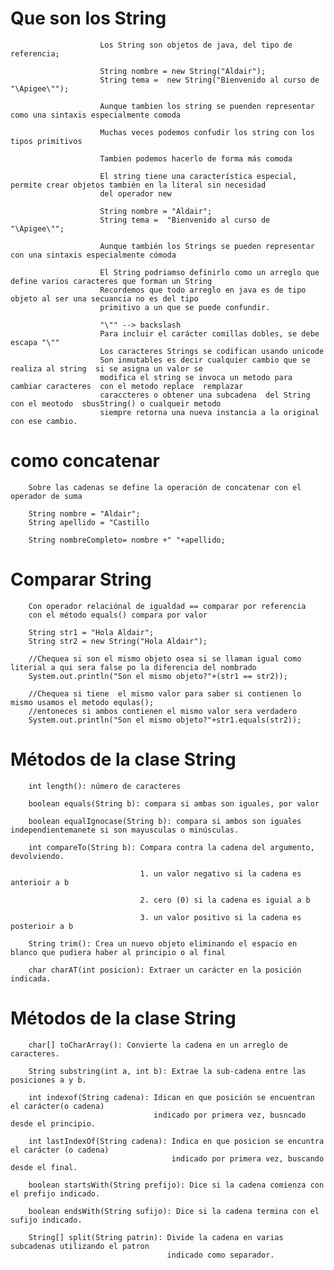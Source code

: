 

#                        Que son los String 

                        Los String son objetos de java, del tipo de referencia;

                        String nombre = new String("Aldair");
                        String tema =  new String("Bienvenido al curso de "\Apigee\"");

                        Aunque tambien los string se puenden representar como una sintaxis especialmente comoda 

                        Muchas veces podemos confudir los string con los tipos primitivos

                        Tambien podemos hacerlo de forma más comoda 

                        El string tiene una característica especial, permite crear objetos también en la literal sin necesidad
                        del operador new 

                        String nombre = "Aldair";
                        String tema =  "Bienvenido al curso de "\Apigee\""; 

                        Aunque también los Strings se pueden representar con una sintaxis especialmente cómoda

                        El String podriamso definirlo como un arreglo que define varios caracteres que forman un String
                        Recordemos que todo arreglo en java es de tipo objeto al ser una secuancia no es del tipo
                        primitivo a un que se puede confundir.

                        "\"" --> backslash
                        Para incluir el carácter comillas dobles, se debe escapa "\""
                        Los caracteres Strings se codifican usando unicode
                        Son inmutables es decir cualquier cambio que se realiza al string  si se asigna un valor se 
                        modifica el string se invoca un metodo para cambiar caracteres  con el metodo replace  remplazar
                        caraccteres o obtener una subcadena  del String con el meotodo  sbusString() o cualqueir metodo 
                        siempre retorna una nueva instancia a la original  con ese cambio.

#                       como concatenar 

        Sobre las cadenas se define la operación de concatenar con el operador de suma 

        String nombre = "Aldair";
        String apellido = "Castillo
        
        String nombreCompleto= nombre +" "+apellido;

#                   Comparar String 

        Con operador relaciónal de igualdad == comparar por referencia 
        con el método equals() compara por valor 

        String str1 = "Hola Aldair";
        String str2 = new String("Hola Aldair");

        //Chequea si son el mismo objeto osea si se llaman igual como literial a qui sera false po la diferencia del nombrado
        System.out.println("Son el mismo objeto?"+(str1 == str2));

        //Chequea si tiene  el mismo valor para saber si contienen lo mismo usamos el metodo equlas();
        //entoneces si ambos contienen el mismo valor sera verdadero 
        System.out.println("Son el mismo objeto?"+str1.equals(str2));

#       Métodos de la clase String

        int length(): número de caracteres 
        
		boolean equals(String b): compara si ambas son iguales, por valor
        
		boolean equalIgnocase(String b): compara si ambos son iguales independientemanete si son mayusculas o minúsculas.
        
		int compareTo(String b): Compara contra la cadena del argumento, devolviendo.
								 
								 1. un valor negativo si la cadena es anterioir a b 
								 
								 2. cero (0) si la cadena es iguial a b 
								 
								 3. un valor positivo si la cadena es posterioir a b 
		
		String trim(): Crea un nuevo objeto eliminando el espacio en blanco que pudiera haber al principio o al final
		
		char charAT(int posicion): Extraer un carácter en la posición indicada.

#       Métodos de la clase String			

		char[] toCharArray(): Convierte la cadena en un arreglo de caracteres.
		
		String substring(int a, int b): Extrae la sub-cadena entre las posiciones a y b.
		
		int indexof(String cadena): Idican en que posición se encuentran el carácter(o cadena)
									indicado por primera vez, busncado desde el principio.
									
		int lastIndexOf(String cadena): Indica en que posicion se encuntra el carácter (o cadena)
										indicado por primera vez, buscando desde el final.
										
		boolean startsWith(String prefijo): Dice si la cadena comienza con el prefijo indicado.
		
		boolean endsWith(String sufijo): Dice si la cadena termina con el sufijo indicado.
		
		String[] split(String patrin): Divide la cadena en varias subcadenas utilizando el patron 
									   indicado como separador. 